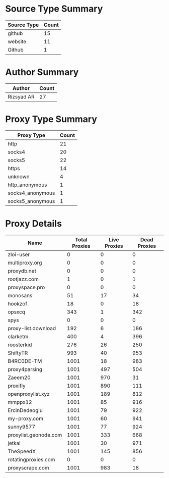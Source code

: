 # Source Type Summary

| Source Type | Count |
|-------------|-------|
| github | 15 |
| website | 11 |
| Github | 1 |


# Author Summary

| Author | Count |
|--------|-------|
| Rizsyad AR | 27 |


# Proxy Type Summary

| Proxy Type | Count |
|------------|-------|
| http | 21 |
| socks4 | 20 |
| socks5 | 22 |
| https | 14 |
| unknown | 4 |
| http_anonymous | 1 |
| socks4_anonymous | 1 |
| socks5_anonymous | 1 |


# Proxy Details

| Name | Total Proxies | Live Proxies | Dead Proxies |
|------|---------------|--------------|---------------|
| zloi-user | 0 | 0 | 0 |
| multiproxy.org | 0 | 0 | 0 |
| proxydb.net | 0 | 0 | 0 |
| rootjazz.com | 1 | 0 | 1 |
| proxyspace.pro | 0 | 0 | 0 |
| monosans | 51 | 17 | 34 |
| hookzof | 18 | 0 | 18 |
| opsxcq | 343 | 1 | 342 |
| spys | 0 | 0 | 0 |
| proxy-list.download | 192 | 6 | 186 |
| clarketm | 400 | 4 | 396 |
| roosterkid | 276 | 26 | 250 |
| ShiftyTR | 993 | 40 | 953 |
| B4RC0DE-TM | 1001 | 18 | 983 |
| proxy4parsing | 1001 | 497 | 504 |
| Zaeem20 | 1001 | 970 | 31 |
| proxifly | 1001 | 890 | 111 |
| openproxylist.xyz | 1001 | 189 | 812 |
| mmppx12 | 1001 | 85 | 916 |
| ErcinDedeoglu | 1001 | 79 | 922 |
| my-proxy.com | 1001 | 60 | 941 |
| sunny9577 | 1001 | 77 | 924 |
| proxylist.geonode.com | 1001 | 333 | 668 |
| jetkai | 1001 | 30 | 971 |
| TheSpeedX | 1001 | 145 | 856 |
| rotatingproxies.com | 0 | 0 | 0 |
| proxyscrape.com | 1001 | 983 | 18 |
